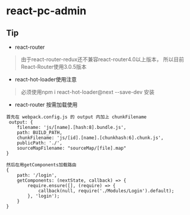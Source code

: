 # react-pc-admin
## Tip
* react-router
>由于react-router-redux还不兼容react-router4.0以上版本， 所以目前React-Router使用3.0.5版本

* react-hot-loader使用注意
>必须使用npm i react-hot-loader@next --save-dev 安装
* react-router 按需加载使用
>
```
首先在 webpack.config.js 的 output 内加上 chunkFilename
 output: {
    filename: 'js/[name].[hash:8].bundle.js',
    path: BUILD_PATH,
    chunkFilename: 'js/[id].[name].[chunkhash:6].chunk.js',
    publicPath: './',
    sourceMapFilename: "sourceMap/[file].map"
}

然后在用getComponents加载路由
{
    path: '/login',
    getComponents: (nextState, callback) => {
        require.ensure([], (require) => {
            callback(null, require('./Modules/Login').default);
        }, 'login');
    }
}
```